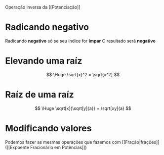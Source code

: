 Operação inversa da [[Potenciação]]
# Radicando negativo

Radicando **negativo** só se seu índice for **ímpar**
O resultado será **negativo**
# Elevando uma raíz
$$ \Huge \sqrt{x}^2 = \sqrt{x^2} $$
# Raíz de uma raíz
$$ \Huge \sqrt[x]{\sqrt[y]{a}} = \sqrt[xy]{a} $$
# Modificando valores

Podemos fazer as mesmas operações que fazemos com [[Fração|frações]] ([[Expoente Fracionário em Potências]])